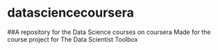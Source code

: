 # datasciencecoursera
##A repository for the Data Science courses on coursera
Made for the course project for The Data Scientist Toolbox
